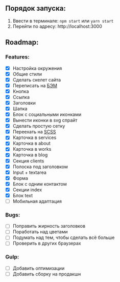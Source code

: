 ## Порядок запуска:

1. Ввести в терминале: `npm start` или `yarn start`
2. Перейти по адресу: http://localhost:3000

## Roadmap:

### Features:

- [x] Настройка окружения
- [x] Общие стили
- [x] Сделать скелет сайта
- [x] Переписать на [БЭМ](https://ru.bem.info/)
- [x] Кнопка
- [x] Ссылка
- [x] Заголовки
- [x] Шапка
- [x] Блок с социальными иконками
- [x] Вынести иконки в svg спрайт
- [x] Сделать простую сетку
- [x] Переехать на [SCSS](https://sass-lang.com/)
- [x] Карточка в services
- [x] Карточка в about
- [x] Карточка в works
- [x] Карточка в blog
- [x] Секция clients
- [x] Полоска под заголовком
- [x] Input + textarea
- [x] Форма
- [x] Блок с одним контактом
- [x] Секции index
- [x] Блок text
- [ ] Мобильная адаптация

### Bugs:

- [ ] Поправить жирность заголовков
- [ ] Поработать над цветами
- [ ] Подумать над тем, чтобы сделать всё больше
- [ ] Проверить в других браузерах

### Gulp:

- [ ] Добавить оптимизации
- [ ] Добавить сборку на продакшн
